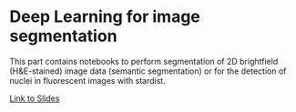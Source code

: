 # Deep Learning for image segmentation

This part contains notebooks to perform segmentation of 2D brightfield (H&E-stained) image data (semantic segmentation) or for the detection of nuclei in fluorescent images with stardist.

[Link to Slides](https://github.com/BiAPoL/Image-data-science-with-Python-and-Napari-EPFL2022/raw/main/docs/day3b_deep_learning_segmentation/02_CNNs_Stardist.pdf)